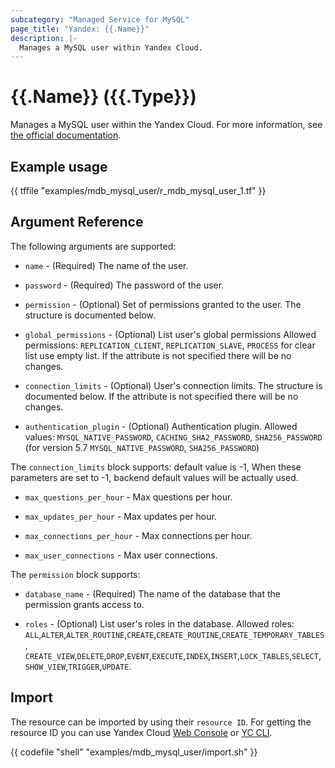 ```yaml
---
subcategory: "Managed Service for MySQL"
page_title: "Yandex: {{.Name}}"
description: |-
  Manages a MySQL user within Yandex Cloud.
---
```


# {{.Name}} ({{.Type}})

Manages a MySQL user within the Yandex Cloud. For more information, see [the official documentation](https://yandex.cloud/docs/managed-mysql/).

## Example usage

{{ tffile "examples/mdb_mysql_user/r_mdb_mysql_user_1.tf" }}

## Argument Reference

The following arguments are supported:

* `name` - (Required) The name of the user.

* `password` - (Required) The password of the user.

* `permission` - (Optional) Set of permissions granted to the user. The structure is documented below.

* `global_permissions` - (Optional) List user's global permissions 
  Allowed permissions: `REPLICATION_CLIENT`, `REPLICATION_SLAVE`, `PROCESS` for clear list use empty list. If the attribute is not specified there will be no changes.

* `connection_limits` - (Optional) User's connection limits. The structure is documented below. If the attribute is not specified there will be no changes.

* `authentication_plugin` - (Optional) Authentication plugin. Allowed values: `MYSQL_NATIVE_PASSWORD`, `CACHING_SHA2_PASSWORD`, `SHA256_PASSWORD` (for version 5.7 `MYSQL_NATIVE_PASSWORD`, `SHA256_PASSWORD`)

The `connection_limits` block supports:
default value is -1,
When these parameters are set to -1, backend default values will be actually used.

* `max_questions_per_hour` - Max questions per hour.

* `max_updates_per_hour` - Max updates per hour.

* `max_connections_per_hour` - Max connections per hour.

* `max_user_connections` - Max user connections.

The `permission` block supports:

* `database_name` - (Required) The name of the database that the permission grants access to.

* `roles` - (Optional) List user's roles in the database. Allowed roles: `ALL`,`ALTER`,`ALTER_ROUTINE`,`CREATE`,`CREATE_ROUTINE`,`CREATE_TEMPORARY_TABLES`, `CREATE_VIEW`,`DELETE`,`DROP`,`EVENT`,`EXECUTE`,`INDEX`,`INSERT`,`LOCK_TABLES`,`SELECT`,`SHOW_VIEW`,`TRIGGER`,`UPDATE`.


## Import

The resource can be imported by using their `resource ID`. For getting the resource ID you can use Yandex Cloud [Web Console](https://console.yandex.cloud) or [YC CLI](https://yandex.cloud/docs/cli/quickstart).

{{ codefile "shell" "examples/mdb_mysql_user/import.sh" }}
